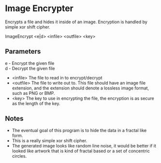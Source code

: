 # Image Encrypter #
Encrypts a file and hides it inside of an image. Encryption is handled
by simple xor shift cipher.

ImageEncrypt \<e\|d\> \<infile\> \<outfile\> \<key\>

## Parameters ##
e - Encrypt the given file  
d - Decrypt the given file  

* \<infile\> The file to read in to encrypt/decrypt
* \<outfile\> The file to write out to. This file should have an image
  file extension, and the extension should denote a lossless image
  format, such as PNG or BMP.
* \<key\> The key to use in encrypting the file, the encryption is as
  secure as the length of the key.

## Notes ##
* The eventual goal of this program is to hide the data in a fractal like
  form.
* This is a really simple xor shift cipher.
* The generated image looks like random line noise, it would be better if
  it looked like artwork that is kind of fractal based or a set of
  concentric circles. 
